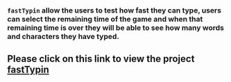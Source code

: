 ### `fastTypin` allow the users to test how fast they can type, users can select the remaining time of the game and when that remaining time is over they will be able to see how many words and characters they have typed.

## Please click on this link to view the project [fastTypin](https://github.com/sbinmakhashen/Typing_Game)
